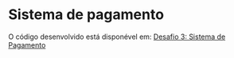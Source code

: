 # Sistema de pagamento
O código desenvolvido está disponével em: [Desafio 3: Sistema de Pagamento](https://github.com/my-study-area/estudo-dev-eficiente/tree/main/desafios/desafio-3-implementando-servico-pagamento/desafio3-sistema-pagamento)
